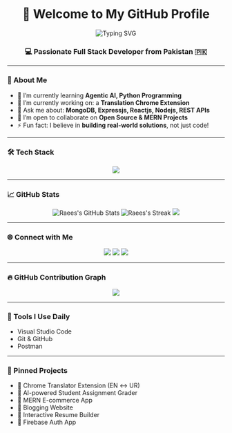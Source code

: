 <h1 align="center">👋 Welcome to My GitHub Profile</h1>

<p align="center">
  <img src="https://readme-typing-svg.demolab.com?font=Fira+Code&size=24&pause=1000&color=00FEEE&center=true&vCenter=true&width=800&lines=Hi%2C+I'm+Muhammad+Raees+-+MERN+Stack+Developer+(MongoDB%2C+Express%2C+React%2C+Node)&stroke=000000" alt="Typing SVG" />
</p>



<h3 align="center">💻 Passionate Full Stack Developer from Pakistan 🇵🇰</h3>

---

### 🚀 About Me

- 🌱 I’m currently learning **Agentic AI, Python Programming**
- 🔭 I’m currently working on: a **Translation Chrome Extension**
- 💬 Ask me about: **MongoDB, Expressjs, Reactjs, Nodejs, REST APIs**
- 👯 I’m open to collaborate on **Open Source & MERN Projects**
- ⚡ Fun fact: I believe in **building real-world solutions**, not just code!

---

### 🛠️ Tech Stack

<p align="center">
  <img src="https://skillicons.dev/icons?i=react,nodejs,express,mongodb,tailwind,ts,js,html,css,firebase,git,github,vscode" />
</p>

---

### 📈 GitHub Stats

<p align="center">
  <img src="https://github-readme-stats.vercel.app/api?username=M-RaeesDev&show_icons=true&theme=radical" alt="Raees's GitHub Stats" />
  <img src="https://github-readme-streak-stats.herokuapp.com/?user=M-RaeesDev&theme=tokyonight&date_format=M%20j%5B%2C%20Y%5D" alt="Raees's Streak" />
  <img src="https://github-readme-stats.vercel.app/api/top-langs/?username=M-RaeesDev&layout=compact&theme=dracula" />
</p>

---

### 🌐 Connect with Me

<p align="center">
  <a href="mailto:your.email@example.com"><img src="https://img.shields.io/badge/Email-D14836?style=for-the-badge&logo=gmail&logoColor=white" /></a>
  <a href="https://linkedin.com/in/your-linkedin"><img src="https://img.shields.io/badge/-LinkedIn-blue?style=for-the-badge&logo=linkedin&logoColor=white" /></a>
  <a href="https://github.com/M-RaeesDev"><img src="https://img.shields.io/badge/GitHub-100000?style=for-the-badge&logo=github&logoColor=white" /></a>
</p>

---

### 🔥 GitHub Contribution Graph

<p align="center">
  <img src="https://github-readme-activity-graph.vercel.app/graph?username=M-RaeesDev&theme=github-compact&area=true&custom_title=My%20Contribution%20Graph" />
</p>

---

### 🧰 Tools I Use Daily

- Visual Studio Code
- Git & GitHub
- Postman

---

### 📌 Pinned Projects

- 🔗 Chrome Translator Extension (EN ↔ UR)
- 🧠 AI-powered Student Assignment Grader
- 🛒 MERN E-commerce App
- 📝 Blogging Website
- 💼 Interactive Resume Builder
- 🔐 Firebase Auth App


